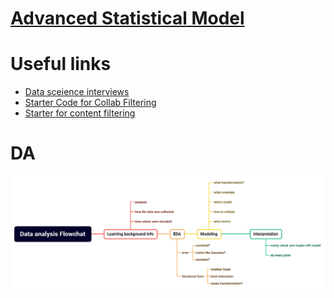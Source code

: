 # [Advanced Statistical Model](/Statistics\nmodel)


# Useful links

- [Data sceience interviews](https://github.com/alexeygrigorev/data-science-interviews/tree/master)
- [Starter Code for Collab Filtering](https://www.kaggle.com/code/vishorita/best-recommendation-collabarative-filtering?scriptVersionId=119356689)
- [Starter for content filtering](https://heartbeat.comet.ml/recommender-systems-with-python-part-i-content-based-filtering-5df4940bd831)

# DA

![a](Explainability/pic/o.png)

